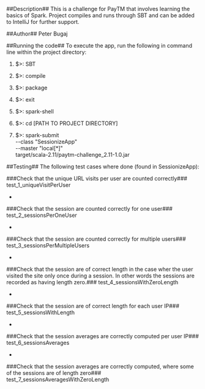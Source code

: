 ##Description##
This is a challenge for PayTM that involves learning the basics of Spark. Project compiles and runs through SBT and can be added to IntelliJ for further support.

##Author##
Peter Bugaj

##Running the code##
To execute the app, run the following in command line within the project directory:
1. $>: SBT

2. $>: compile

3. $>: package

4. $>: exit

5. $>: spark-shell

7. $>: cd [PATH TO PROJECT DIRECTORY]

8. $>: spark-submit \
   --class "SessionizeApp" \
   --master "local[*]" \
   target/scala-2.11/paytm-challenge_2.11-1.0.jar

##Testing##
The following test cases where done (found in SessionizeApp):

###Check that the unique URL visits per user are counted correctly###
test_1_uniqueVisitPerUser

-
###Check that the session are counted correctly for one user###
test_2_sessionsPerOneUser

-
###Check that the session are counted correctly for multiple users###
test_3_sessionsPerMultipleUsers

-
###Check that the session are of correct length in the case wher the user visited the site only once during a session. In other words the sessions are recorded as having length zero.###
test_4_sessionsWithZeroLength

-
###Check that the session are of correct length for each user IP###
test_5_sessionsWithLength

-
###Check that the session averages are correctly computed per user IP###
test_6_sessionsAverages

-
###Check that the session averages are correctly computed, where some of the sessions are of length zero###
test_7_sessionsAveragesWithZeroLength






